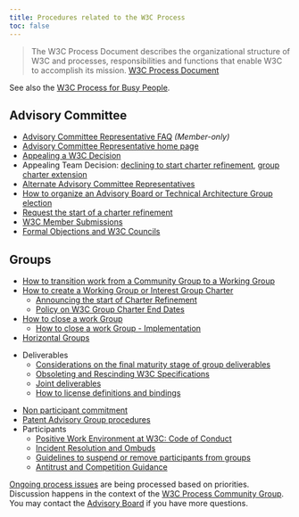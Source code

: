 ```yaml
---
title: Procedures related to the W3C Process
toc: false
---
```


> The W3C Process Document describes the organizational structure of W3C and processes, responsibilities and functions that enable W3C to accomplish its mission. [W3C Process Document](https://www.w3.org/policies/process/)

See also the [W3C Process for Busy People](https://github.com/w3c/wg-effectiveness/blob/master/process.md).


## Advisory Committee

- [Advisory Committee Representative FAQ](https://www.w3.org/Member/faq.html) *(Member-only)*
- [Advisory Committee Representative home page](../../Member/)
- [Appealing a W3C Decision](ac-appeal.md)
- Appealing Team Decision: [declining to start charter refinement](charter.md#cr-rejection), [group charter extension](charter.md#extension-request)
- [Alternate Advisory Committee Representatives](./alternate-ac.md)
- [How to organize an Advisory Board or Technical Architecture Group election](election.md)
- [Request the start of a charter refinement](charter.md#charter-refinement)
- [W3C Member Submissions](member-submission.md)
- [Formal Objections and W3C Councils](../council/)

## Groups

- [How to transition work from a Community Group to a Working Group](cg-transition.md)
- [How to create a Working Group or Interest Group Charter](charter.md)
  - [Announcing the start of Charter Refinement](adv-notice.md)
  - [Policy on W3C Group Charter End Dates](charter-extensions.md)
- [How to close a work Group](closing-wg.md)
  - [How to close a work Group - Implementation](closing-wg-implementation.md)
- [Horizontal Groups](horizontal-groups.md)
* Deliverables
  - [Considerations on the final maturity stage of group deliverables](living-cr-rec.md)
  - [Obsoleting and Rescinding W3C Specifications](obsolete-rescinded-supserseded.md)
  - [Joint deliverables](joint-deliverables.md)
  - [How to license definitions and bindings](binding-license.md)
- [Non participant commitment](non-participant-commitment.md)
- [Patent Advisory Group procedures](pag.md)
- Participants
  - [Positive Work Environment at W3C: Code of Conduct](https://www.w3.org/policies/code-of-conduct/)
  - [Incident Resolution and Ombuds](coc-incident-resolution-ombuds.md)
  - [Guidelines to suspend or remove participants from groups](suspension.md)
  - [Antitrust and Competition Guidance](https://www.w3.org/policies/antitrust/)


[Ongoing process issues](https://github.com/w3c/process/issues) are being processed based on priorities. Discussion happens in the context of the [W3C Process Community Group](https://www.w3.org/community/w3process/). You may contact the [Advisory Board](https://www.w3.org/groups/other/ab/) if you have more questions.
